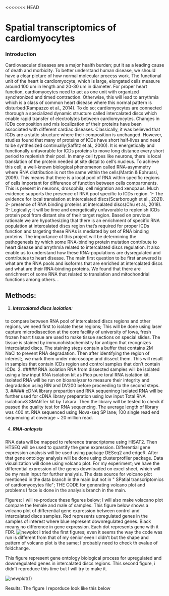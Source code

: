 <<<<<<< HEAD
#                              Spatial transcriptomics of cardiomyocytes
 ### Introduction
Cardiovascular diseases are a major health burden; put it as a leading cause of death and morbidity. To better understand human disease, we should have a clear picture of how normal molecular process work. The functional unit of the heart is cardiomyocyte, which is large, elongated cells measure around 100 um in length and 20-30 um in diameter. For proper heart function, cardiomyocytes need to act as one unit with organized synchronized and timed contraction. Otherwise, this will lead to arrythmia which is a class of common heart disease where this normal pattern is disturbed(Rampazzo et al., 2014). To do so; cardiomyocytes are connected thorough a specialized dynamic structure called intercalated discs which enable rapid transfer of electrolytes between cardiomyocytes. Changes in ICDs composition and mis localization of their proteins have been associated with different cardiac diseases. Classically, it was believed that ICDs are a static structure where their composition is unchanged. However,  studies found that many of proteins of ICDs have short half-lives and need to be synthesized continually(Saffitz et al., 2000). It is energetically and functionally unfavorable for ICDs proteins to move long distance every short period to replenish their pool. In many cell types like neurons, there is local translation of the protein needed at site distal to cell’s nucleus. To achieve this cell; a well-known biological phenomenon called RNA-asymmetry where RNA distribution is not the same within the cells(Martin & Ephrussi, 2009). This means that there is a local pool of RNA within specific regions of cells important for difference of function between cells compartments. This is present in neurons, drosophila; cell migration and xenopaus. 
Much evidence supports the presence of RNA pool specific to ICDs region. 1- The evidence for local translation at intercalated discs(Scarborough et al., 2021). 2- presence of RNA binding proteins at intercalated discs(Chu et al., 2018). 3- Logically; it will be time and energetically unfavorable to replenish ICDs protein pool from distant site of their target region. Based on previous rationale we are hypothesizing that there is an enrichment of specific RNA population at intercalated discs region that’s required for proper ICDs function and targeting these RNAs is mediated by set of RNA binding proteins. The importance of this project will be determining the pathogenesis by which some RNA-binding protein mutation contribute to heart disease and arrythmia related to intercalated discs regulation. It also enable us to understand how these RNA-populations are dysregulated and contributes to heart disease.
The main first question to be first answered is what are the RNA pools and isoforms that are enriched at intercalated discs and what are their RNA-binding proteins.
We found that there are enrichment of some RNA that related to translation and mitochondrial functions among others.
.

## Methods:
1. ##### Intercalated discs isolation: 
 to compare between RNA pool of intercalated discs regions and other regions, we need first to isolate these regions; This will be done using laser capture microdissection at the core facility of university of Iowa, fresh frozen heart tissue are used to make tissue sections on special slides. The tissue is stained by immunohistochemistry for antigen that recognizes intercalated discs. The staining steps contain a buffer that contains 2M NaCl to prevent RNA degradation. Then after identifying the region of interest;, we mark them under microscope and dissect them. This will result in samples that contain ICDs region and control samples that don’t contain ICDs.
2. ##### RNA isolation
 RNA from dissected samples will be isolated using a low input RNA isolation kit as Pico pure toral RNA isolation kit. Isolated RNA will be run on bioanalyzer to measure their integrity and degradation using RIN and DV200 before proceeding to the second steps.
3. ##### cDNA library prepartion and RNA sequenincg
Isolated RNA will be further used for cDNA library preparation using low input Total RNA isolationv3 SMARTer kit by Takara. Then the library will be tested to check if passed the quality test for RNA sequencing. The average length of library was 400 nt. RNA sequenced using Nova-seq SP lane; 100 single read end sequencing at coverage ~ 20 million read.

4. ##### RNA-anlaysis
 RNA data will be mapped to reference transcriptome using HISAT2. Then HTSEQ will be used to quantify the gene expression. Differential gene expression analysis will be used using package DESeq2 and edgeR. After that gene ontology analysis will be done using clusterprofiler package. Data visualization will done using volcano plot.
For my experiment; we have the differential expression of the genes downloaded on excel sheet, which will be my main input for further analysis.
The data source for volcano plot mentioned in the data branch in the main but not in " SPatial transcriptomics of cardiomyocytes file"; 
THE CODE for generating volcano plot and problems I face is done in the analysis branch in the main. 

 
 Figures:
 I will re-produce these figures below; I will also make volacano plot compare the female and male of samples.
 This figure below shows a volcano plot of differential gene expression between control and intercalated discs samples. Red represents upregulated genes in the samples of interest where blue represent downregulated genes. Black means no difference in gene expression. Each dot represents gene with it FDR. 
 ![newplot](https://user-images.githubusercontent.com/125291868/223286827-6e0e70a1-b9f1-4ba5-97f0-bcd66744d89f.png) 
 I tried the first figures; even it seems the way the code was run is different from that of my senior even I didn't but the shape and pattern of volcano plot is the same; I probably need to check th evalue of foldchange.
 

 This figure represent gene ontology biological process for upregulated and downregulated genes in intercalated discs regions. This second figure, i didn't reproduce this time but I will try to make it.
 
 ![newplot(1)](https://user-images.githubusercontent.com/125291868/223287376-2c739e31-4efb-40a2-b7ac-acdfa092755b.png)
 
 Results:
 The figure I reporduce look like this below
 


 




